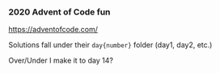 ### 2020 Advent of Code fun
https://adventofcode.com/  

Solutions fall under their `day{number}` folder (day1, day2, etc.)  

Over/Under I make it to day 14?